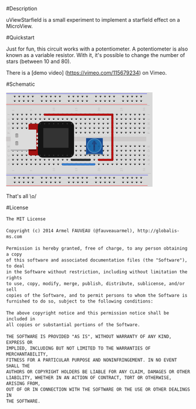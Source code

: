 #Description

uViewStarfield is a small experiment to implement a starfield effect on a MicroView.

#Quickstart

Just for fun, this circuit works with a potentiometer. A potentiometer is also known as a variable resistor. With it, it's possible to change the number of stars (between 10 and 80).

There is a [demo video] (https://vimeo.com/115679234) on Vimeo.

#Schematic

![Schematic](schematic.png "schematic")

That's all \o/

#License

~~~
The MIT License

Copyright (c) 2014 Armel FAUVEAU (@fauveauarmel), http://globalis-ms.com

Permission is hereby granted, free of charge, to any person obtaining a copy
of this software and associated documentation files (the "Software"), to deal
in the Software without restriction, including without limitation the rights
to use, copy, modify, merge, publish, distribute, sublicense, and/or sell
copies of the Software, and to permit persons to whom the Software is
furnished to do so, subject to the following conditions:

The above copyright notice and this permission notice shall be included in
all copies or substantial portions of the Software.

THE SOFTWARE IS PROVIDED "AS IS", WITHOUT WARRANTY OF ANY KIND, EXPRESS OR
IMPLIED, INCLUDING BUT NOT LIMITED TO THE WARRANTIES OF MERCHANTABILITY,
FITNESS FOR A PARTICULAR PURPOSE AND NONINFRINGEMENT. IN NO EVENT SHALL THE
AUTHORS OR COPYRIGHT HOLDERS BE LIABLE FOR ANY CLAIM, DAMAGES OR OTHER
LIABILITY, WHETHER IN AN ACTION OF CONTRACT, TORT OR OTHERWISE, ARISING FROM,
OUT OF OR IN CONNECTION WITH THE SOFTWARE OR THE USE OR OTHER DEALINGS IN
THE SOFTWARE.
~~~
